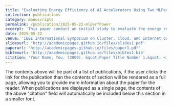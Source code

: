 ```yaml
---
title: "Evaluating Energy Efficiency of AI Accelerators Using Two MLPerf Benchmarks"
collection: publications
category: manuscripts
permalink: /publication/2025-05-22-mlperfPower
excerpt: 'This paper conduct an initial study to evaluate the energy requirements of four AI accelerators: Nvidia A100 GPUs, Intel Habana Gaudi Processing Units (HPUs), Graphcore Bow-Pod64 Intelligence Processing Units (IPUs), and GroqRack Language Processing Units (LPUs) using two popular MLPerf benchmarks: BERT-Large and ResNet50.'
date: 2025-05-22
venue: 'IEEE International Symposium on Cluster, Cloud, and Internet Computing (CCGrid)'
slidesurl: 'http://academicpages.github.io/files/slides1.pdf'
paperurl: 'http://academicpages.github.io/files/paper1.pdf'
bibtexurl: 'http://academicpages.github.io/files/bibtex1.bib'
citation: 'Your Name, You. (2009). &quot;Paper Title Number 1.&quot; <i>Journal 1</i>. 1(1).'
---
```

The contents above will be part of a list of publications, if the user clicks the link for the publication than the contents of section will be rendered as a full page, allowing you to provide more information about the paper for the reader. When publications are displayed as a single page, the contents of the above "citation" field will automatically be included below this section in a smaller font.
